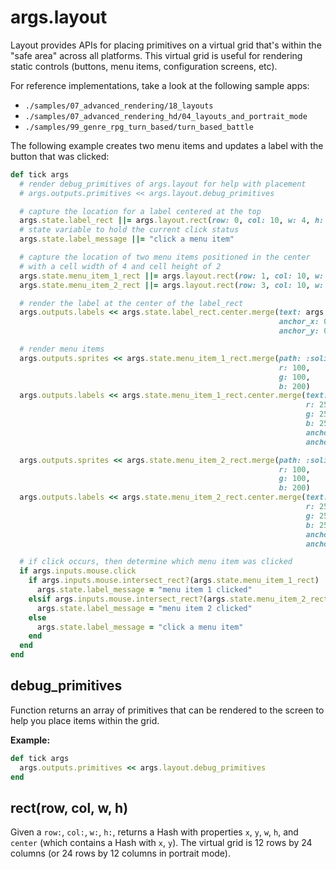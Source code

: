 # args.layout

Layout provides APIs for placing primitives on a virtual grid that's within the "safe area" across all platforms. This virtual grid is useful for rendering static controls (buttons, menu items, configuration screens, etc).

For reference implementations, take a look at the following sample apps:

* `./samples/07_advanced_rendering/18_layouts`
* `./samples/07_advanced_rendering_hd/04_layouts_and_portrait_mode`
* `./samples/99_genre_rpg_turn_based/turn_based_battle`


The following example creates two menu items and updates a label with the button that was clicked:

```ruby
def tick args
  # render debug_primitives of args.layout for help with placement
  # args.outputs.primitives << args.layout.debug_primitives

  # capture the location for a label centered at the top
  args.state.label_rect ||= args.layout.rect(row: 0, col: 10, w: 4, h: 1)
  # state variable to hold the current click status
  args.state.label_message ||= "click a menu item"

  # capture the location of two menu items positioned in the center
  # with a cell width of 4 and cell height of 2
  args.state.menu_item_1_rect ||= args.layout.rect(row: 1, col: 10, w: 4, h: 2)
  args.state.menu_item_2_rect ||= args.layout.rect(row: 3, col: 10, w: 4, h: 2)

  # render the label at the center of the label_rect
  args.outputs.labels << args.state.label_rect.center.merge(text: args.state.label_message,
                                                            anchor_x: 0.5,
                                                            anchor_y: 0.5)

  # render menu items
  args.outputs.sprites << args.state.menu_item_1_rect.merge(path: :solid,
                                                            r: 100,
                                                            g: 100,
                                                            b: 200)
  args.outputs.labels << args.state.menu_item_1_rect.center.merge(text: "item 1",
                                                                  r: 255,
                                                                  g: 255,
                                                                  b: 255,
                                                                  anchor_x: 0.5,
                                                                  anchor_y: 0.5)

  args.outputs.sprites << args.state.menu_item_2_rect.merge(path: :solid,
                                                            r: 100,
                                                            g: 100,
                                                            b: 200)
  args.outputs.labels << args.state.menu_item_2_rect.center.merge(text: "item 2",
                                                                  r: 255,
                                                                  g: 255,
                                                                  b: 255,
                                                                  anchor_x: 0.5,
                                                                  anchor_y: 0.5)

  # if click occurs, then determine which menu item was clicked
  if args.inputs.mouse.click
    if args.inputs.mouse.intersect_rect?(args.state.menu_item_1_rect)
      args.state.label_message = "menu item 1 clicked"
    elsif args.inputs.mouse.intersect_rect?(args.state.menu_item_2_rect)
      args.state.label_message = "menu item 2 clicked"
    else
      args.state.label_message = "click a menu item"
    end
  end
end
```

## debug_primitives

Function returns an array of primitives that can be rendered to the screen to help you place items within the grid.

**Example:**

```ruby
def tick args
  args.outputs.primitives << args.layout.debug_primitives
end
```

## rect(row, col, w, h)

Given a `row:`, `col:`, `w:`, `h:`, returns a Hash with properties `x`, `y`, `w`, `h`, and `center` (which contains a Hash with `x`, `y`). The virtual grid is 12 rows by 24 columns (or 24 rows by 12 columns in portrait mode).


